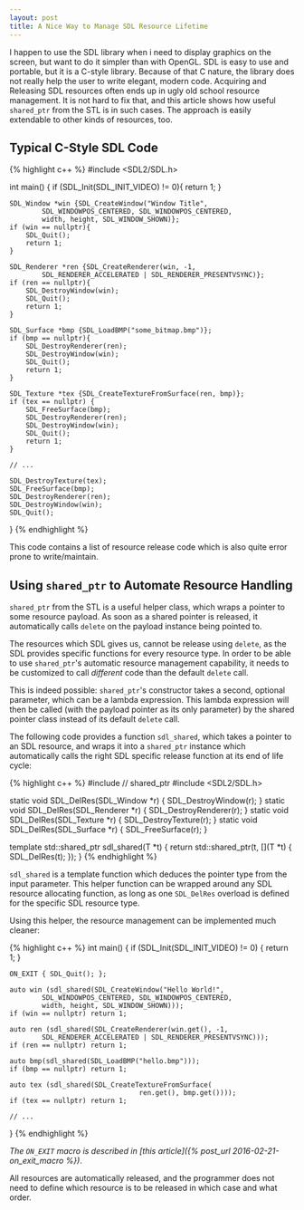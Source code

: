 ```yaml
---
layout: post
title: A Nice Way to Manage SDL Resource Lifetime
---
```


I happen to use the SDL library when i need to display graphics on the screen, but want to do it simpler than with OpenGL.
SDL is easy to use and portable, but it is a C-style library.
Because of that C nature, the library does not really help the user to write elegant, modern code.
Acquiring and Releasing SDL resources often ends up in ugly old school resource management.
It is not hard to fix that, and this article shows how useful `shared_ptr` from the STL is in such cases.
The approach is easily extendable to other kinds of resources, too.

## Typical C-Style SDL Code

{% highlight c++ %}
#include <SDL2/SDL.h>

int main() {
    if (SDL_Init(SDL_INIT_VIDEO) != 0){
        return 1;
    }

    SDL_Window *win {SDL_CreateWindow("Window Title",
            SDL_WINDOWPOS_CENTERED, SDL_WINDOWPOS_CENTERED,
            width, height, SDL_WINDOW_SHOWN)};
    if (win == nullptr){
        SDL_Quit();
        return 1;
    }

    SDL_Renderer *ren {SDL_CreateRenderer(win, -1,
            SDL_RENDERER_ACCELERATED | SDL_RENDERER_PRESENTVSYNC)};
    if (ren == nullptr){
        SDL_DestroyWindow(win);
        SDL_Quit();
        return 1;
    }

    SDL_Surface *bmp {SDL_LoadBMP("some_bitmap.bmp")};
    if (bmp == nullptr){
        SDL_DestroyRenderer(ren);
        SDL_DestroyWindow(win);
        SDL_Quit();
        return 1;
    }

    SDL_Texture *tex {SDL_CreateTextureFromSurface(ren, bmp)};
    if (tex == nullptr) {
        SDL_FreeSurface(bmp);
        SDL_DestroyRenderer(ren);
        SDL_DestroyWindow(win);
        SDL_Quit();
        return 1;
    }

    // ...

    SDL_DestroyTexture(tex);
    SDL_FreeSurface(bmp);
    SDL_DestroyRenderer(ren);
    SDL_DestroyWindow(win);
    SDL_Quit();
}
{% endhighlight %}

This code contains a list of resource release code which is also quite error prone to write/maintain.

## Using `shared_ptr` to Automate Resource Handling

`shared_ptr` from the STL is a useful helper class, which wraps a pointer to some resource payload.
As soon as a shared pointer is released, it automatically calls `delete` on the payload instance being pointed to.

The resources which SDL gives us, cannot be release using `delete`, as the SDL provides specific functions for every resource type.
In order to be able to use `shared_ptr`'s automatic resource management capability, it needs to be customized to call *different* code than the default `delete` call.

This is indeed possible:
`shared_ptr`'s constructor takes a second, optional parameter, which can be a lambda expression.
This lambda expression will then be called (with the payload pointer as its only parameter) by the shared pointer class instead of its default `delete` call.

The following code provides a function `sdl_shared`, which takes a pointer to an SDL resource, and wraps it into a `shared_ptr` instance which automatically calls the right SDL specific release function at its end of life cycle:

{% highlight c++ %}
#include <memory> // shared_ptr
#include <SDL2/SDL.h>

static void SDL_DelRes(SDL_Window   *r) { SDL_DestroyWindow(r);   }
static void SDL_DelRes(SDL_Renderer *r) { SDL_DestroyRenderer(r); }
static void SDL_DelRes(SDL_Texture  *r) { SDL_DestroyTexture(r);  }
static void SDL_DelRes(SDL_Surface  *r) { SDL_FreeSurface(r);     }

template <typename T>
std::shared_ptr<T> sdl_shared(T *t) {
    return std::shared_ptr<T>(t, [](T *t) { SDL_DelRes(t); });
}
{% endhighlight %}

`sdl_shared` is a template function which deduces the pointer type from the input parameter.
This helper function can be wrapped around any SDL resource allocating function, as long as one `SDL_DelRes` overload is defined for the specific SDL resource type.

Using this helper, the resource management can be implemented much cleaner:

{% highlight c++ %}
int main() {
    if (SDL_Init(SDL_INIT_VIDEO) != 0) {
        return 1;
    }

    ON_EXIT { SDL_Quit(); };

    auto win (sdl_shared(SDL_CreateWindow("Hello World!",
            SDL_WINDOWPOS_CENTERED, SDL_WINDOWPOS_CENTERED,
            width, height, SDL_WINDOW_SHOWN)));
    if (win == nullptr) return 1;

    auto ren (sdl_shared(SDL_CreateRenderer(win.get(), -1,
            SDL_RENDERER_ACCELERATED | SDL_RENDERER_PRESENTVSYNC)));
    if (ren == nullptr) return 1;

    auto bmp(sdl_shared(SDL_LoadBMP("hello.bmp")));
    if (bmp == nullptr) return 1;

    auto tex (sdl_shared(SDL_CreateTextureFromSurface(
                                    ren.get(), bmp.get())));
    if (tex == nullptr) return 1;

    // ...
}
{% endhighlight %}

*The `ON_EXIT` macro is described in [this article]({% post_url 2016-02-21-on_exit_macro %})*.

All resources are automatically released, and the programmer does not need to define which resource is to be released in which case and what order.


